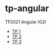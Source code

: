 # tp-angular
TP2021 Angular IG2I

* [TP 1](https://github.com/Shepardeon/tp-angular/tree/TP1)
* [TP 2](https://github.com/Shepardeon/tp-angular/tree/TP2)
* [TP 3](https://github.com/Shepardeon/tp-angular/tree/TP3)
